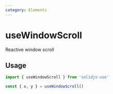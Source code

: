 ```yaml
---
category: Elements
---
```


# useWindowScroll

Reactive window scroll

## Usage

```js
import { useWindowScroll } from 'solidjs-use'

const { x, y } = useWindowScroll()
```
